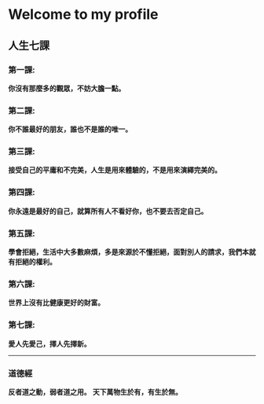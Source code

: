 # Welcome to my profile

## 人生七課

### 第一課:

**你沒有那麼多的觀眾，不妨大膽一點。**

### 第二課:

**你不誰最好的朋友，誰也不是誰的唯一。**

### 第三課:

**接受自己的平庸和不完美，人生是用來體驗的，不是用來演繹完美的。**

### 第四課:

**你永遠是最好的自己，就算所有人不看好你，也不要去否定自己。**

### 第五課:

**學會拒絕，生活中大多數麻煩，多是來源於不懂拒絕，面對別人的請求，我們本就有拒絕的權利。**

### 第六課:

**世界上沒有比健康更好的財富。**

### 第七課:

**愛人先愛己，擇人先擇新。**

-------------------------------------

### 道德經

**反者道之動，弱者道之用。**
**天下萬物生於有，有生於無。**